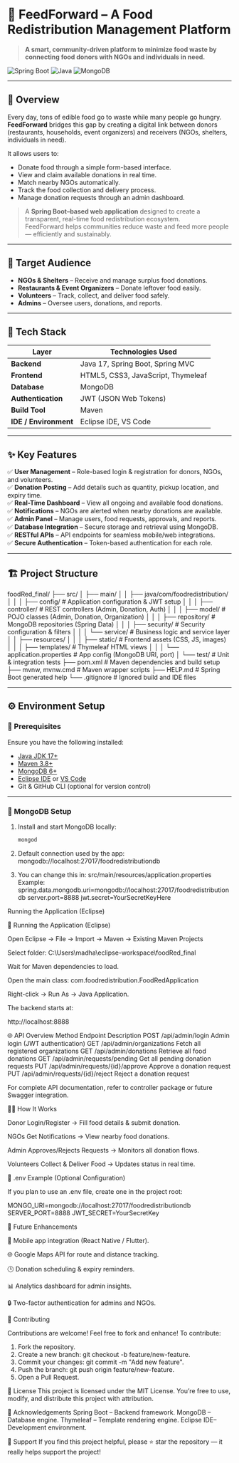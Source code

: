 # 🥗 FeedForward – A Food Redistribution Management Platform

> **A smart, community-driven platform to minimize food waste by connecting food donors with NGOs and individuals in need.**

![Spring Boot](https://img.shields.io/badge/Spring%20Boot-2.7+-brightgreen)
![Java](https://img.shields.io/badge/Java-17-orange)
![MongoDB](https://img.shields.io/badge/MongoDB-Database-success)

---

## 🚀 Overview

Every day, tons of edible food go to waste while many people go hungry.  
**FeedForward** bridges this gap by creating a digital link between donors (restaurants, households, event organizers) and receivers (NGOs, shelters, individuals in need).

It allows users to:
- Donate food through a simple form-based interface.
- View and claim available donations in real time.
- Match nearby NGOs automatically.
- Track the food collection and delivery process.
- Manage donation requests through an admin dashboard.

> A **Spring Boot–based web application** designed to create a transparent, real-time food redistribution ecosystem.  
> FeedForward helps communities reduce waste and feed more people — efficiently and sustainably.

---

## 👥 Target Audience

- **NGOs & Shelters** – Receive and manage surplus food donations.  
- **Restaurants & Event Organizers** – Donate leftover food easily.  
- **Volunteers** – Track, collect, and deliver food safely.  
- **Admins** – Oversee users, donations, and reports.

---

## 🧰 Tech Stack

| Layer | Technologies Used |
|-------|--------------------|
| **Backend** | Java 17, Spring Boot, Spring MVC |
| **Frontend** | HTML5, CSS3, JavaScript, Thymeleaf |
| **Database** | MongoDB |
| **Authentication** | JWT (JSON Web Tokens) |
| **Build Tool** | Maven |
| **IDE / Environment** | Eclipse IDE, VS Code |

---

## ✨ Key Features

✅ **User Management** – Role-based login & registration for donors, NGOs, and volunteers.  
✅ **Donation Posting** – Add details such as quantity, pickup location, and expiry time.  
✅ **Real-Time Dashboard** – View all ongoing and available food donations.  
✅ **Notifications** – NGOs are alerted when nearby donations are available.  
✅ **Admin Panel** – Manage users, food requests, approvals, and reports.  
✅ **Database Integration** – Secure storage and retrieval using MongoDB.  
✅ **RESTful APIs** – API endpoints for seamless mobile/web integrations.  
✅ **Secure Authentication** – Token-based authentication for each role.  

---

## 🏗️ Project Structure
foodRed_final/
├── src/
│ ├── main/
│ │ ├── java/com/foodredistribution/
│ │ │ ├── config/ # Application configuration & JWT setup
│ │ │ ├── controller/ # REST controllers (Admin, Donation, Auth)
│ │ │ ├── model/ # POJO classes (Admin, Donation, Organization)
│ │ │ ├── repository/ # MongoDB repositories (Spring Data)
│ │ │ ├── security/ # Security configuration & filters
│ │ │ └── service/ # Business logic and service layer
│ │ ├── resources/
│ │ │ ├── static/ # Frontend assets (CSS, JS, images)
│ │ │ ├── templates/ # Thymeleaf HTML views
│ │ │ └── application.properties # App config (MongoDB URI, port)
│ └── test/ # Unit & integration tests
├── pom.xml # Maven dependencies and build setup
├── mvnw, mvnw.cmd # Maven wrapper scripts
├── HELP.md # Spring Boot generated help
└── .gitignore # Ignored build and IDE files

---

## ⚙️ Environment Setup

### 🧩 Prerequisites
Ensure you have the following installed:
- [Java JDK 17+](https://adoptium.net/)
- [Maven 3.8+](https://maven.apache.org/)
- [MongoDB 6+](https://www.mongodb.com/try/download/community)
- [Eclipse IDE](https://www.eclipse.org/downloads/) or [VS Code](https://code.visualstudio.com/)
- Git & GitHub CLI (optional for version control)

---

### 🧱 MongoDB Setup
1. Install and start MongoDB locally:
   ```bash
   mongod
2. Default connection used by the app: mongodb://localhost:27017/foodredistributiondb

3. You can change this in: src/main/resources/application.properties
Example:
spring.data.mongodb.uri=mongodb://localhost:27017/foodredistributiondb
server.port=8888
jwt.secret=YourSecretKeyHere

Running the Application (Eclipse)

🧮 Running the Application (Eclipse)

Open Eclipse → File → Import → Maven → Existing Maven Projects

Select folder:
C:\Users\madha\eclipse-workspace\foodRed_final

Wait for Maven dependencies to load.

Open the main class:
com.foodredistribution.FoodRedApplication

Right-click → Run As → Java Application.

The backend starts at:

http://localhost:8888

🌐 API Overview
Method	Endpoint	Description
POST	/api/admin/login	Admin login (JWT authentication)
GET	/api/admin/organizations	Fetch all registered organizations
GET	/api/admin/donations	Retrieve all food donations
GET	/api/admin/requests/pending	Get all pending donation requests
PUT	/api/admin/requests/{id}/approve	Approve a donation request
PUT	/api/admin/requests/{id}/reject	Reject a donation request

For complete API documentation, refer to controller package or future Swagger integration.

🧑‍💻 How It Works

Donor Login/Register → Fill food details & submit donation.

NGOs Get Notifications → View nearby food donations.

Admin Approves/Rejects Requests → Monitors all donation flows.

Volunteers Collect & Deliver Food → Updates status in real time.

🧾 .env Example (Optional Configuration)

If you plan to use an .env file, create one in the project root:

MONGO_URI=mongodb://localhost:27017/foodredistributiondb
SERVER_PORT=8888
JWT_SECRET=YourSecretKey

🚧 Future Enhancements

📱 Mobile app integration (React Native / Flutter).

🌐 Google Maps API for route and distance tracking.

🕒 Donation scheduling & expiry reminders.

📊 Analytics dashboard for admin insights.

🔒 Two-factor authentication for admins and NGOs.

🤝 Contributing

Contributions are welcome! Feel free to fork and enhance!
To contribute:
1. Fork the repository.
2. Create a new branch: git checkout -b feature/new-feature.
3. Commit your changes: git commit -m "Add new feature".
4. Push the branch: git push origin feature/new-feature.
5. Open a Pull Request.

📜 License
This project is licensed under the MIT License.
You’re free to use, modify, and distribute this project with attribution.

🌟 Acknowledgements
Spring Boot – Backend framework.
MongoDB – Database engine.
Thymeleaf – Template rendering engine.
Eclipse IDE– Development environment.

🧡 Support
If you find this project helpful, please ⭐ star the repository — it really helps support the project!

